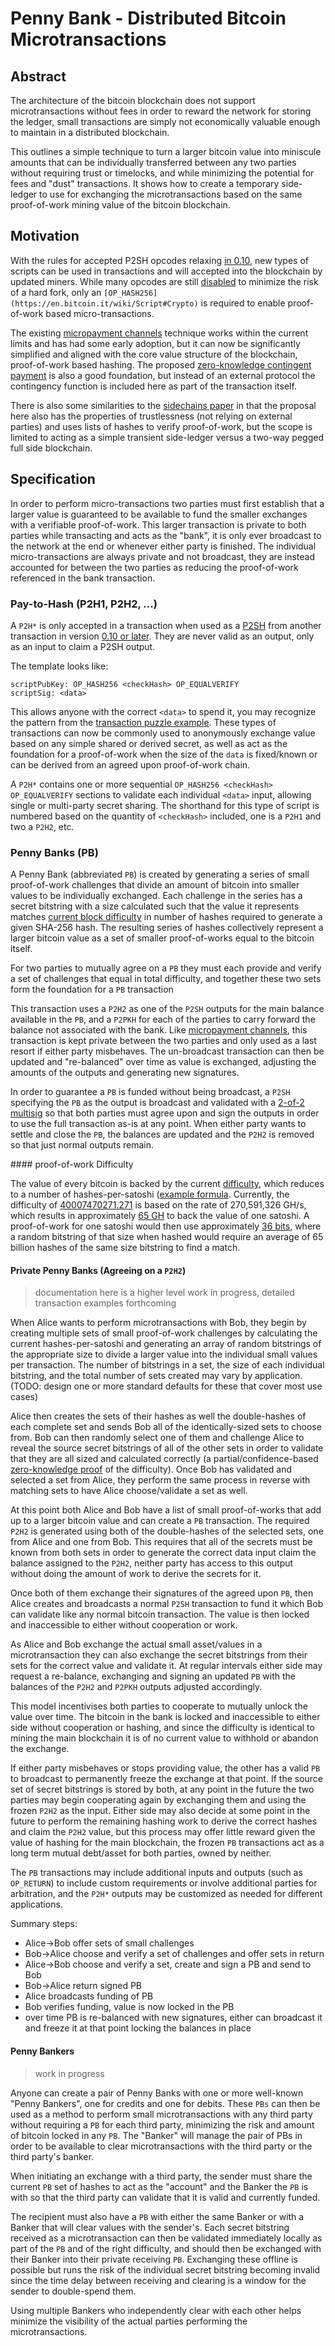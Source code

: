 # Penny Bank - Distributed Bitcoin Microtransactions

## Abstract

The architecture of the bitcoin blockchain does not support microtransactions without fees in order to reward the network for storing the ledger, small transactions are simply not economically valuable enough to maintain in a distributed blockchain.

This outlines a simple technique to turn a larger bitcoin value into miniscule amounts that can be individually transferred between any two parties without requiring trust or timelocks, and while minimizing the potential for fees and "dust" transactions.  It shows how to create a temporary side-ledger to use for exchanging the microtransactions based on the same proof-of-work mining value of the bitcoin blockchain.

## Motivation

With the rules for accepted P2SH opcodes relaxing [in 0.10](https://github.com/bitcoin/bitcoin/pull/4365), new types of scripts can be used in transactions and will accepted into the blockchain by updated miners.  While many opcodes are still [disabled](https://en.bitcoin.it/wiki/Script#Words) to minimize the risk of a hard fork, only an `[OP_HASH256](https://en.bitcoin.it/wiki/Script#Crypto)` is required to enable proof-of-work based micro-transactions.

The existing [micropayment channels](https://en.bitcoin.it/wiki/Contracts#Example_7:_Rapidly-adjusted_.28micro.29payments_to_a_pre-determined_party) technique works within the current limits and has had some early adoption, but it can now be significantly simplified and aligned with the core value structure of the blockchain, proof-of-work based hashing. The proposed [zero-knowledge contingent payment](https://en.bitcoin.it/wiki/Zero_Knowledge_Contingent_Payment) is also a good foundation, but instead of an external protocol the contingency function is included here as part of the transaction itself.

There is also some similarities to the [sidechains paper](http://www.blockstream.com/sidechains.pdf) in that the proposal here also has the properties of trustlessness (not relying on external parties) and uses lists of hashes to verify proof-of-work, but the scope is limited to acting as a simple transient side-ledger versus a two-way pegged full side blockchain.

## Specification

In order to perform micro-transactions two parties must first establish that a larger value is guaranteed to be available to fund the smaller exchanges with a verifiable proof-of-work.  This larger transaction is private to both parties while transacting and acts as the "bank", it is only ever broadcast to the network at the end or whenever either party is finished.  The individual micro-transactions are always private and not broadcast, they are instead accounted for between the two parties as reducing the proof-of-work referenced in the bank transaction.

### Pay-to-Hash (P2H1, P2H2, ...)

A `P2H*` is only accepted in a transaction when used as a [P2SH](https://en.bitcoin.it/wiki/Pay_to_script_hash) from another transaction in version [0.10 or later](https://github.com/bitcoin/bitcoin/pull/4365). They are never valid as an output, only as an input to claim a P2SH output.

The template looks like:
```
scriptPubKey: OP_HASH256 <checkHash> OP_EQUALVERIFY
scriptSig: <data>
```
This allows anyone with the correct `<data>` to spend it, you may recognize the pattern from the [transaction puzzle example](https://en.bitcoin.it/wiki/Script#Transaction_puzzle).  These types of transactions can now be commonly used to anonymously exchange value based on any simple shared or derived secret, as well as act as the foundation for a proof-of-work when the size of the `data` is fixed/known or can be derived from an agreed upon proof-of-work chain.

A `P2H*` contains one or more sequential `OP_HASH256 <checkHash> OP_EQUALVERIFY` sections to validate each individual `<data>` input, allowing single or multi-party secret sharing. The shorthand for this type of script is numbered based on the quantity of `<checkHash>` included, one is a `P2H1` and two a `P2H2`, etc.


### Penny Banks (PB)

A Penny Bank (abbreviated `PB`) is created by generating a series of small proof-of-work challenges that divide an amount of bitcoin into smaller values to be individually exchanged.  Each challenge in the series has a secret bitstring with a size calculated such that the value it represents matches [current block difficulty](#difficulty) in number of hashes required to generate a given SHA-256 hash. The resulting series of hashes collectively represent a larger bitcoin value as a set of smaller proof-of-works equal to the bitcoin itself.

For two parties to mutually agree on a `PB` they must each provide and verify a set of challenges that equal in total difficulty, and together these two sets form the foundation for a `PB` transaction

This transaction uses a `P2H2` as one of the `P2SH` outputs for the main balance available in the `PB`, and a `P2PKH` for each of the parties to carry forward the balance not associated with the bank.  Like [micropayment channels](https://en.bitcoin.it/wiki/Contracts#Example_7:_Rapidly-adjusted_.28micro.29payments_to_a_pre-determined_party), this transaction is kept private between the two parties and only used as a last resort if either party misbehaves.  The un-broadcast transaction can then be updated and "re-balanced" over time as value is exchanged, adjusting the amounts of the outputs and generating new signatures.

In order to guarantee a `PB` is funded without being broadcast, a `P2SH` specifying the `PB` as the output is broadcast and validated with a [2-of-2 multisig](https://bitcoin.org/en/developer-guide#multisig) so that both parties must agree upon and sign the outputs in order to use the full transaction as-is at any point. When either party wants to settle and close the `PB`, the balances are updated and the `P2H2` is removed so that just normal outputs remain.


<a name="difficulty" />
#### proof-of-work Difficulty

The value of every bitcoin is backed by the current [difficulty](https://en.bitcoin.it/wiki/Difficulty), which reduces to a number of hashes-per-satoshi ([example formula](http://bitcoin.stackexchange.com/questions/12013/how-many-hashes-create-one-bitcoin/12030#12030).  Currently, the difficulty of [40007470271.271](https://bitcoinwisdom.com/bitcoin/difficulty) is based on the rate of 270,591,326 GH/s, which results in approximately [65 GH](https://www.google.com/#q=((270%2C591%2C326+*+60+*+10)+%2F+25)+%2F+100%2C000%2C000) to back the value of one satoshi.  A proof-of-work for one satoshi would then use approximately [36 bits](http://www.wolframalpha.com/input/?i=log_2%28%28%28270%2C591%2C326%2C000%2C000%2C000+*+60+*+10%29+%2F+25%29+%2F+100%2C000%2C000%29), where a random bitstring of that size when hashed would require an average of 65 billion hashes of the same size bitstring to find a match.

#### Private Penny Banks (Agreeing on a `P2H2`)

> documentation here is a higher level work in progress, detailed transaction examples forthcoming

When Alice wants to perform microtransactions with Bob, they begin by creating multiple sets of small proof-of-work challenges by calculating the current hashes-per-satoshi and generating an array of random bitstrings of the appropriate size to divide a larger value into the individual small values per transaction.  The number of bitstrings in a set, the size of each individual bitstring, and the total number of sets created may vary by application. (TODO: design one or more standard defaults for these that cover most use cases)

Alice then creates the sets of their hashes as well the double-hashes of each complete set and sends Bob all of the identically-sized sets to choose from.  Bob can then randomly select one of them and challenge Alice to reveal the source secret bitstrings of all of the other sets in order to validate that they are all sized and calculated correctly (a partial/confidence-based [zero-knowledge proof](http://en.wikipedia.org/wiki/Zero-knowledge_proof) of the difficulty).  Once Bob has validated and selected a set from Alice, they perform the same process in reverse with matching sets to have Alice choose/validate a set as well.

At this point both Alice and Bob have a list of small proof-of-works that add up to a larger bitcoin value and can create a `PB` transaction.  The required `P2H2` is generated using both of the double-hashes of the selected sets, one from Alice and one from Bob.  This requires that all of the secrets must be known from both sets in order to generate the correct data input claim the balance assigned to the `P2H2`, neither party has access to this output without doing the amount of work to derive the secrets for it.

Once both of them exchange their signatures of the agreed upon `PB`, then Alice creates and broadcasts a normal `P2SH` transaction to fund it which Bob can validate like any normal bitcoin transaction.  The value is then locked and inaccessible to either without cooperation or work.

As Alice and Bob exchange the actual small asset/values in a microtransaction they can also exchange the secret bitstrings from their sets for the correct value and validate it. At regular intervals either side may request a re-balance, exchanging and signing an updated `PB` with the balances of the `P2H2` and `P2PKH` outputs adjusted accordingly.

This model incentivises both parties to cooperate to mutually unlock the value over time.  The bitcoin in the bank is locked and inaccessible to either side without cooperation or hashing, and since the difficulty is identical to mining the main blockchain it is of no current value to withhold or abandon the exchange.

If either party misbehaves or stops providing value, the other has a valid `PB` to broadcast to permanently freeze the exchange at that point.  If the source set of secret bitstrings is stored by both, at any point in the future the two parties may begin cooperating again by exchanging them and using the frozen `P2H2` as the input.  Either side may also decide at some point in the future to perform the remaining hashing work to derive the correct hashes and claim the `P2H2` value, but this process may offer little reward given the value of hashing for the main blockchain, the frozen `PB` transactions act as a long term mutual debt/asset for both parties, owned by neither.

The `PB` transactions may include additional inputs and outputs (such as `OP_RETURN`) to include custom requirements or involve additional parties for arbitration, and the `P2H*` outputs may be customized as needed for different applications.

Summary steps:

* Alice->Bob offer sets of small challenges
* Bob->Alice choose and verify a set of challenges and offer sets in return
* Alice->Bob choose and verify a set, create and sign a PB and send to Bob
* Bob->Alice return signed PB
* Alice broadcasts funding of PB
* Bob verifies funding, value is now locked in the PB
* over time PB is re-balanced with new signatures, either can broadcast it and freeze it at that point locking the balances in place


#### Penny Bankers

> work in progress

Anyone can create a pair of Penny Banks with one or more well-known "Penny Bankers", one for credits and one for debits.  These `PBs` can then be used as a method to perform small microtransactions with any third party without requiring a `PB` for each third party, minimizing the risk and amount of bitcoin locked in any `PB`.  The "Banker" will manage the pair of PBs in order to be available to clear microtransactions with the third party or the third party's banker.

When initiating an exchange with a third party, the sender must share the current `PB` set of hashes to act as the "account" and the Banker the `PB` is with so that the third party can validate that it is valid and currently funded.

The recipient must also have a `PB` with either the same Banker or with a Banker that will clear values with the sender's. Each secret bitstring received as a microtransaction can then be validated immediately locally as part of the `PB` and of the right difficulty, and should then be exchanged with their Banker into their private receiving `PB`.  Exchanging these offline is possible but runs the risk of the individual secret bitstring becoming invalid since the time delay between receiving and clearing is a window for the sender to double-spend them.

Using multiple Bankers who independently clear with each other helps minimize the visibility of the actual parties performing the microtransactions.

